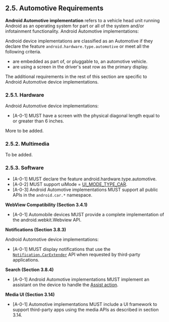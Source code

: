 ## 2.5\. Automotive Requirements

**Android Automotive implementation** refers to a vehicle head unit running
Android as an operating system for part or all of the system and/or
infotainment functionality. Android Automotive implementations:

Android device implementations are classified as an Automotive if they declare
the feature `android.hardware.type.automotive` or meet all the following
criteria.

*   are embedded as part of, or pluggable to, an automotive vehicle.
*   are using a screen in the driver's seat row as the primary display.

The additional requirements in the rest of this section are specific to Android
Automotive device implementations.

### 2.5.1\. Hardware

Android Automotive device implementations:

*   [A-0-1] MUST have a screen with the physical diagonal length equal to or greater
    than 6 inches.

More to be added.

### 2.5.2\. Multimedia

To be added.

### 2.5.3\. Software

*   [A-0-1] MUST declare the feature android.hardware.type.automotive.
*   [A-0-2] MUST support uiMode =
    [UI_MODE_TYPE_CAR](http://developer.android.com/reference/android/content/res/Configuration.html#UI_MODE_TYPE_CAR).
*   [A-0-3] Android Automotive implementations MUST support all public APIs in the
`android.car.*` namespace.

**WebView Compatibility (Section 3.4.1)**

*   [A-0-1] Automobile devices MUST provide a complete implementation of the android.webkit.Webview API.

**Notifications (Section 3.8.3)**

Android Automotive device implementations:

*   [A-0-1] MUST display notifications that use the [`Notification.CarExtender`](
    https://developer.android.com/reference/android/app/Notification.CarExtender.html) API when
    requested by third-party applications.

**Search (Section 3.8.4)**

*   [A-0-1] Android Automotive implementations MUST implement an assistant on
    the device to handle the [Assist action](
    http://developer.android.com/reference/android/content/Intent.html#ACTION_ASSIST).


**Media UI (Section 3.14)**

*   [A-0-1] Automotive implementations MUST include a UI framework to support
    third-party apps using the media APIs as described in section 3.14.
